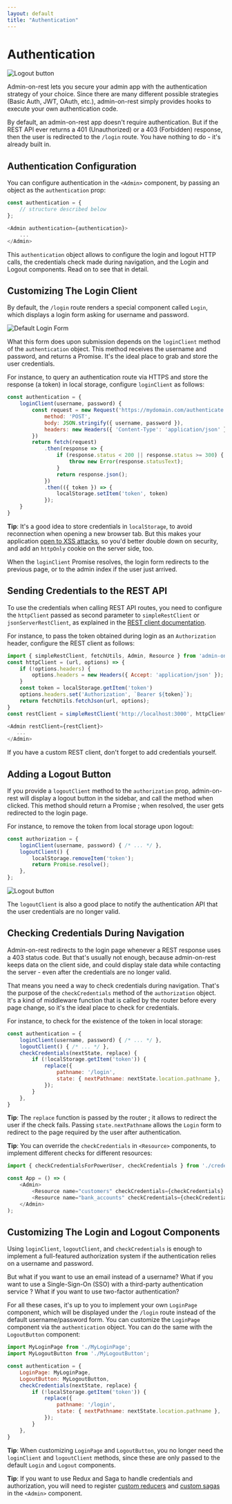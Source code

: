 ```yaml
---
layout: default
title: "Authentication"
---
```


# Authentication

![Logout button](./img/login.gif)

Admin-on-rest lets you secure your admin app with the authentication strategy of your choice. Since there are many different possible strategies (Basic Auth, JWT, OAuth, etc.), admin-on-rest simply provides hooks to execute your own authentication code.

By default, an admin-on-rest app doesn't require authentication. But if the REST API ever returns a 401 (Unauthorized) or a 403 (Forbidden) response, then the user is redirected to the `/login` route. You have nothing to do - it's already built in.

## Authentication Configuration

You can configure authentication in the `<Admin>` component, by passing an object as the `authentication` prop:

```js
const authentication = {
    // structure described below
};

<Admin authentication={authentication}>
    ...
</Admin>
```

This `authentication` object allows to configure the login and logout HTTP calls, the credentials check made during navigation, and the Login and Logout components. Read on to see that in detail.

## Customizing The Login Client

By default, the `/login` route renders a special component called `Login`, which displays a login form asking for username and password.

![Default Login Form](./img/login-form.png)

What this form does upon submission depends on the `loginClient` method of the `authentication` object. This method receives the username and password, and returns a Promise. It's the ideal place to grab and store the user credentials.

For instance, to query an authentication route via HTTPS and store the response (a token) in local storage, configure `loginClient` as follows:

```js
const authentication = {
    loginClient(username, password) {
        const request = new Request('https://mydomain.com/authenticate', {
            method: 'POST',
            body: JSON.stringify({ username, password }),
            headers: new Headers({ 'Content-Type': 'application/json' }),
        })
        return fetch(request)
            .then(response => {
                if (response.status < 200 || response.status >= 300) {
                    throw new Error(response.statusText);
                }
                return response.json();
            })
            .then(({ token }) => {
                localStorage.setItem('token', token)
            });
    }
}
```

**Tip**: It's a good idea to store credentials in `localStorage`, to avoid reconnection when opening a new browser tab. But this makes your application [open to XSS attacks](http://www.redotheweb.com/2015/11/09/api-security.html), so you'd better double down on security, and add an `httpOnly` cookie on the server side, too.

When the `loginClient` Promise resolves, the login form redirects to the previous page, or to the admin index if the user just arrived.

## Sending Credentials to the REST API

To use the credentials when calling REST API routes, you need to configure the `httpClient` passed as second parameter to `simpleRestClient` or `jsonServerRestClient`, as explained in the [REST client documentation](RestClients.html#adding-custom-headers).

For instance, to pass the token obtained during login as an `Authorization` header, configure the REST client as follows:

```js
import { simpleRestClient, fetchUtils, Admin, Resource } from 'admin-on-rest';
const httpClient = (url, options) => {
    if (!options.headers) {
        options.headers = new Headers({ Accept: 'application/json' });
    }
    const token = localStorage.getItem('token')
    options.headers.set('Authorization', `Bearer ${token}`);
    return fetchUtils.fetchJson(url, options);
}
const restClient = simpleRestClient('http://localhost:3000', httpClient);

<Admin restClient={restClient}>
   ...
</Admin>
```

If you have a custom REST client, don't forget to add credentials yourself.

## Adding a Logout Button

If you provide a `logoutClient` method to the `authorization` prop, admin-on-rest will display a logout button in the sidebar, and call the method when clicked. This method should return a Promise ; when resolved, the user gets redirected to the login page.

For instance, to remove the token from local storage upon logout:

```js
const authorization = {
    loginClient(username, password) { /* ... */ },
    logoutClient() {
        localStorage.removeItem('token');
        return Promise.resolve();
    },
};
```

![Logout button](./img/logout.gif)

The `logoutClient` is also a good place to notify the authentication API that the user credentials are no longer valid.

## Checking Credentials During Navigation

Admin-on-rest redirects to the login page whenever a REST response uses a 403 status code. But that's usually not enough, because admin-on-rest keeps data on the client side, and could display stale data while contacting the server - even after the credentials are no longer valid.

That means you need a way to check credentials during navigation. That's the purpose of the `checkCredentials` method of the `authorization` object. It's a kind of middleware function that is called by the router before every page change, so it's the ideal place to check for credentials.

For instance, to check for the existence of the token in local storage:

```js
const authentication = {
    loginClient(username, password) { /* ... */ },
    logoutClient() { /* ... */ },
    checkCredentials(nextState, replace) {
        if (!localStorage.getItem('token')) {
            replace({
                pathname: '/login',
                state: { nextPathname: nextState.location.pathname },
            });
        }
    },
}
```

**Tip**: The `replace` function is passed by the router ; it allows to redirect the user if the check fails. Passing `state.nextPathname` allows the `Login` form to redirect to the page required by the user after authentication.

**Tip**: You can override the `checkCredentials` in `<Resource>` components, to implement different checks for different resources:

```js
import { checkCredentialsForPowerUser, checkCredentials } from './credentials';

const App = () => (
    <Admin>
        <Resource name="customers" checkCredentials={checkCredentials} list={CustomersList} />
        <Resource name="bank_accounts" checkCredentials={checkCredentialsForPowerUser} list={AccountsList} />
    </Admin>
);
```

## Customizing The Login and Logout Components

Using `loginClient`, `logoutClient`, and `checkCredentials` is enough to implement a full-featured authorization system if the authentication relies on a username and password.

But what if you want to use an email instead of a username? What if you want to use a Single-Sign-On (SSO) with a third-party authentication service ? What if you want to use two-factor authentication?

For all these cases, it's up to you to implement your own `LoginPage` component, which will be displayed under the `/login` route instead of the default username/password form. You can customize the `LoginPage` component via the `authentication` object. You can do the same with the `LogoutButton` component:

```js
import MyLoginPage from './MyLoginPage';
import MyLogoutButton from './MyLogoutButton';

const authentication = {
    LoginPage: MyLoginPage,
    LogoutButton: MyLogoutButton,
    checkCredentials(nextState, replace) {
        if (!localStorage.getItem('token')) {
            replace({
                pathname: '/login',
                state: { nextPathname: nextState.location.pathname },
            });
        }
    },
}
```

**Tip**: When customizing `LoginPage` and `LogoutButton`, you no longer need the `loginClient` and `logoutClient` methods, since these are only passed to the default `Login` and `Logout` components.

**Tip**: If you want to use Redux and Saga to handle credentials and authorization, you will need to register  [custom reducers](./AdminResource.html#customreducers) and [custom sagas](./AdminResource.html#customsagas) in the `<Admin>` component.

